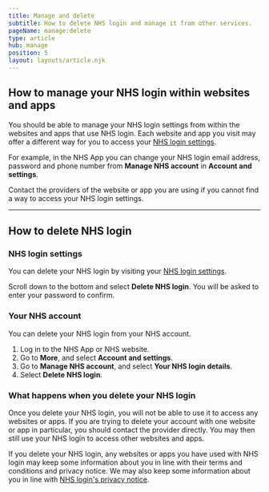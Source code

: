 ```yaml
---
title: Manage and delete
subtitle: How to delete NHS login and manage it from other services.
pageName: manage:delete
type: article
hub: manage
position: 5
layout: layouts/article.njk
---
```


## How to manage your NHS login within websites and apps

You should be able to manage your NHS login settings from within the websites and apps that use NHS login. Each website and app you visit may offer a different way for you to access your [NHS login settings](https://settings.login.nhs.uk/ 'NHS login settings').

For example, in the NHS App you can change your NHS login email address, password and phone number from <b>Manage NHS account</b> in <b>Account and settings</b>.

Contact the providers of the website or app you are using if you cannot find a way to access your NHS login settings.

---

## How to delete NHS login

### NHS login settings

You can delete your NHS login by visiting your [NHS login settings](https://settings.login.nhs.uk/ 'NHS login settings').

Scroll down to the bottom and select <b>Delete NHS login</b>. You will be asked to enter your password to confirm.

### Your NHS account

You can delete your NHS login from your NHS account. 

1. Log in to the NHS App or NHS website. 
2. Go to <b>More</b>, and select <b>Account and settings</b>.
3. Go to <b>Manage NHS account</b>, and select <b>Your NHS login details</b>.
4. Select <b>Delete NHS login</b>.

### What happens when you delete your NHS login

Once you delete your NHS login, you will not be able to use it to access any websites or apps. If you are trying to delete your account with one website or app in particular, you should contact the provider directly. You may then still use your NHS login to access other websites and apps.

If you delete your NHS login, any websites or apps you have used with NHS login may keep some information about you in line with their terms and conditions and privacy notice. We may also keep some information about you in line with [NHS login's privacy notice](https://access.login.nhs.uk/privacy "NHS login's privacy notice").
